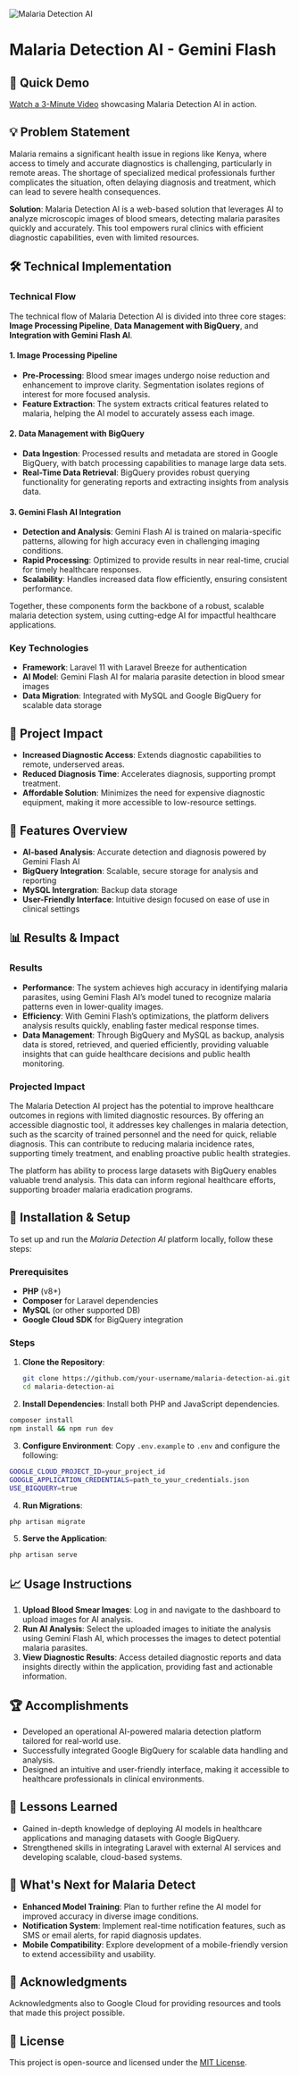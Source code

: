 
  <!-- <img src="images/malaria-detection.jpg" alt="Malaria Detection AI" width="200"> -->
  ![Malaria Detection AI](public/images/malaria-detection.jpg)


# Malaria Detection AI - Gemini Flash

## 🚀 Quick Demo
[Watch a 3-Minute Video](https://youtu.be/w43x7AQngiw) showcasing Malaria Detection AI in action.

## 💡 Problem Statement
Malaria remains a significant health issue in regions like Kenya, where access to timely and accurate diagnostics is challenging, particularly in remote areas. The shortage of specialized medical professionals further complicates the situation, often delaying diagnosis and treatment, which can lead to severe health consequences.

**Solution**: Malaria Detection AI is a web-based solution that leverages AI to analyze microscopic images of blood smears, detecting malaria parasites quickly and accurately. This tool empowers rural clinics with efficient diagnostic capabilities, even with limited resources.

## 🛠 Technical Implementation

### Technical Flow
The technical flow of Malaria Detection AI is divided into three core stages: **Image Processing Pipeline**, **Data Management with BigQuery**, and **Integration with Gemini Flash AI**.

#### 1. **Image Processing Pipeline**
   - **Pre-Processing**: Blood smear images undergo noise reduction and enhancement to improve clarity. Segmentation isolates regions of interest for more focused analysis.
   - **Feature Extraction**: The system extracts critical features related to malaria, helping the AI model to accurately assess each image.

#### 2. **Data Management with BigQuery**
   - **Data Ingestion**: Processed results and metadata are stored in Google BigQuery, with batch processing capabilities to manage large data sets.
   - **Real-Time Data Retrieval**: BigQuery provides robust querying functionality for generating reports and extracting insights from analysis data.
   <!-- - **Data Aggregation**: Aggregates diagnostic data to track trends, supporting public health efforts to monitor and respond to malaria cases. -->

#### 3. **Gemini Flash AI Integration**
   - **Detection and Analysis**: Gemini Flash AI is trained on malaria-specific patterns, allowing for high accuracy even in challenging imaging conditions.
   - **Rapid Processing**: Optimized to provide results in near real-time, crucial for timely healthcare responses.
   - **Scalability**: Handles increased data flow efficiently, ensuring consistent performance.

Together, these components form the backbone of a robust, scalable malaria detection system, using cutting-edge AI for impactful healthcare applications.

### Key Technologies
- **Framework**: Laravel 11 with Laravel Breeze for authentication
- **AI Model**: Gemini Flash AI for malaria parasite detection in blood smear images
- **Data Migration**: Integrated with MySQL and Google BigQuery for scalable data storage
<!-- - **Local and Remote Access**: Exposed locally via ngrok for easy testing and external access -->

## 🎯 Project Impact
- **Increased Diagnostic Access**: Extends diagnostic capabilities to remote, underserved areas.
- **Reduced Diagnosis Time**: Accelerates diagnosis, supporting prompt treatment.
- **Affordable Solution**: Minimizes the need for expensive diagnostic equipment, making it more accessible to low-resource settings.


<!-- ## 🏗 Architecture -->

## 📱 Features Overview
- **AI-based Analysis**: Accurate detection and diagnosis powered by Gemini Flash AI
- **BigQuery Integration**: Scalable, secure storage for analysis and reporting
- **MySQL Intergration**: Backup data storage
- **User-Friendly Interface**: Intuitive design focused on ease of use in clinical settings
<!-- - **Real-Time Notifications**: SMS alerts for diagnosis updates -->


<!-- ## 🔬 Technical Deep-Dive

This section provides an overview of the technical flow of the *MalariaDetect AI* system, detailing the image processing pipeline, BigQuery data management, and the integration of **Gemini Flash AI**.

### 1. **Image Processing Pipeline**
The image processing pipeline focuses on enhancing medical images, typically blood sample slides, to detect malaria parasites accurately. This pipeline includes:
- **Pre-processing**: Raw images undergo noise reduction and enhancement to improve clarity, followed by segmentation to isolate areas of interest.
- **Feature Extraction**: Key features are extracted to highlight potential malaria indicators for further analysis.

These processed images are then analyzed using a machine learning model for parasite detection. -->

<!-- ### 2. **BigQuery Data Management**
BigQuery serves as the backbone for managing and storing the analysis data:
- **Data Ingestion**: Processed results and image metadata are efficiently stored in BigQuery, leveraging batch processing for large-scale data handling.
- **Real-time Data Retrieval**: BigQuery's querying capabilities are used to retrieve insights and generate reports based on the analysis.
- **Data Aggregation**: Aggregated data helps identify trends and support healthcare decisions, especially in tracking malaria outbreaks. -->

<!-- ### 3. **Gemini Flash AI Integration**
Gemini Flash AI, integrated into the platform, plays a pivotal role in analyzing the images for malaria detection:
- **Accurate Detection**: The system is powered by an AI model fine-tuned to recognize malaria parasites, offering high accuracy even under challenging conditions.
- **Fast Analysis**: Thanks to Gemini's optimized architecture, the model provides near-instantaneous results, which is crucial for timely healthcare interventions.
- **Scalability**: As data increases, Gemini Flash AI ensures that performance remains consistent and responsive.

Together, these components form the backbone of a robust, scalable malaria detection system, using cutting-edge technology for impactful healthcare applications. -->



## 📊 Results & Impact
### Results
- **Performance**: The system achieves high accuracy in identifying malaria parasites, using Gemini Flash AI’s model tuned to recognize malaria patterns even in lower-quality images.
- **Efficiency**: With Gemini Flash’s optimizations, the platform delivers analysis results quickly, enabling faster medical response times.
- **Data Management**: Through BigQuery and MySQL as backup, analysis data is stored, retrieved, and queried efficiently, providing valuable insights that can guide healthcare decisions and public health monitoring.

### Projected Impact
The Malaria Detection AI project has the potential to improve healthcare outcomes in regions with limited diagnostic resources. By offering an accessible diagnostic tool, it addresses key challenges in malaria detection, such as the scarcity of trained personnel and the need for quick, reliable diagnosis. This can contribute to reducing malaria incidence rates, supporting timely treatment, and enabling proactive public health strategies.

The platform has ability to process large datasets with BigQuery enables valuable trend analysis. This data can inform regional healthcare efforts, supporting broader malaria eradication programs.

## 🚀 Installation & Setup

To set up and run the *Malaria Detection AI* platform locally, follow these steps:

### Prerequisites
- **PHP** (v8+)
- **Composer** for Laravel dependencies
- **MySQL** (or other supported DB)
- **Google Cloud SDK** for BigQuery integration

### Steps
1. **Clone the Repository**:
   ```bash
   git clone https://github.com/your-username/malaria-detection-ai.git
   cd malaria-detection-ai
   ```
2. **Install Dependencies**: Install both PHP and JavaScript dependencies.
  ```bash
  composer install
  npm install && npm run dev
  ```
3. **Configure Environment**: Copy ``.env.example`` to ``.env`` and configure the following:
  ```bash
  GOOGLE_CLOUD_PROJECT_ID=your_project_id
  GOOGLE_APPLICATION_CREDENTIALS=path_to_your_credentials.json
  USE_BIGQUERY=true
  ```
4. **Run Migrations**: 
  ```bash
  php artisan migrate
  ```
5. **Serve the Application**:
  ```bash
  php artisan serve
  ```

## 📈 Usage Instructions

1. **Upload Blood Smear Images**: Log in and navigate to the dashboard to upload images for AI analysis.
2. **Run AI Analysis**: Select the uploaded images to initiate the analysis using Gemini Flash AI, which processes the images to detect potential malaria parasites.
3. **View Diagnostic Results**: Access detailed diagnostic reports and data insights directly within the application, providing fast and actionable information.

## 🏆 Accomplishments
- Developed an operational AI-powered malaria detection platform tailored for real-world use.
- Successfully integrated Google BigQuery for scalable data handling and analysis.
- Designed an intuitive and user-friendly interface, making it accessible to healthcare professionals in clinical environments.

## 🧠 Lessons Learned
- Gained in-depth knowledge of deploying AI models in healthcare applications and managing datasets with Google BigQuery.
- Strengthened skills in integrating Laravel with external AI services and developing scalable, cloud-based systems.

## 🔮 What's Next for Malaria Detect
- **Enhanced Model Training**: Plan to further refine the AI model for improved accuracy in diverse image conditions.
- **Notification System**: Implement real-time notification features, such as SMS or email alerts, for rapid diagnosis updates.
- **Mobile Compatibility**: Explore development of a mobile-friendly version to extend accessibility and usability.

## 🤝 Acknowledgments
Acknowledgments also to Google Cloud for providing resources and tools that made this project possible.

## 📜 License
This project is open-source and licensed under the [MIT License](https://opensource.org/licenses/MIT).
